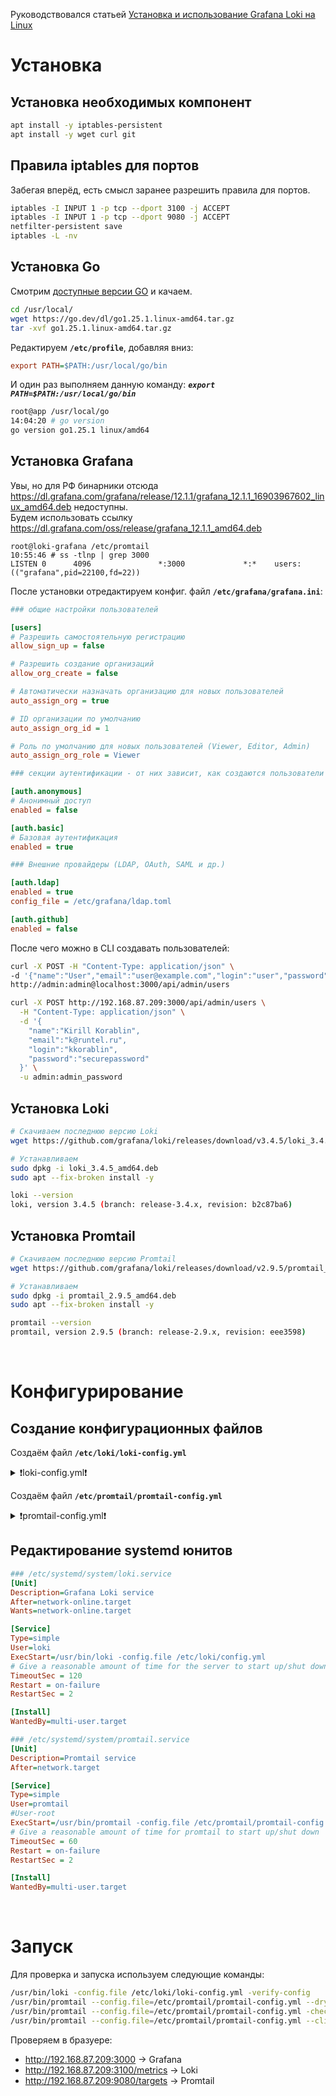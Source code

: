Руководствовался статьей [Установка и использование Grafana Loki на Linux](https://www.dmosk.ru/instruktions.php?object=grafana-loki)
<br/>


# Установка

## Установка необходимых компонент
```bash
apt install -y iptables-persistent
apt install -y wget curl git
```

## Правила iptables для портов
Забегая вперёд, есть смысл заранее разрешить правила для портов.
```bash
iptables -I INPUT 1 -p tcp --dport 3100 -j ACCEPT
iptables -I INPUT 1 -p tcp --dport 9080 -j ACCEPT
netfilter-persistent save
iptables -L -nv
```


## Установка Go
Смотрим [доступные версии GO](https://go.dev/dl/) и качаем.
```bash
cd /usr/local/
wget https://go.dev/dl/go1.25.1.linux-amd64.tar.gz
tar -xvf go1.25.1.linux-amd64.tar.gz
```
Редактируем **`/etc/profile`**, добавляя вниз:
```ini
export PATH=$PATH:/usr/local/go/bin
```
И один раз выполняем данную команду: ***`export PATH=$PATH:/usr/local/go/bin`***
```sh
root@app /usr/local/go
14:04:20 # go version
go version go1.25.1 linux/amd64
```


## Установка Grafana
Увы, но для РФ бинарники отсюда https://dl.grafana.com/grafana/release/12.1.1/grafana_12.1.1_16903967602_linux_amd64.deb недоступны.
<br/> Будем использовать ссылку https://dl.grafana.com/oss/release/grafana_12.1.1_amd64.deb

```
root@loki-grafana /etc/promtail
10:55:46 # ss -tlnp | grep 3000
LISTEN 0      4096               *:3000             *:*    users:(("grafana",pid=22100,fd=22))  
```

После установки отредактируем конфиг. файл **`/etc/grafana/grafana.ini`**:
```ini
### общие настройки пользователей

[users]
# Разрешить самостоятельную регистрацию
allow_sign_up = false

# Разрешить создание организаций
allow_org_create = false

# Автоматически назначать организацию для новых пользователей
auto_assign_org = true

# ID организации по умолчанию
auto_assign_org_id = 1

# Роль по умолчанию для новых пользователей (Viewer, Editor, Admin)
auto_assign_org_role = Viewer
```
```ini
### секции аутентификации - от них зависит, как создаются пользователи

[auth.anonymous]
# Анонимный доступ
enabled = false

[auth.basic]
# Базовая аутентификация
enabled = true
```
```ini
### Внешние провайдеры (LDAP, OAuth, SAML и др.)

[auth.ldap]
enabled = true
config_file = /etc/grafana/ldap.toml

[auth.github]
enabled = false
```


После чего можно в CLI создавать пользователей:
```bash
curl -X POST -H "Content-Type: application/json" \
-d '{"name":"User","email":"user@example.com","login":"user","password":"password"}' \
http://admin:admin@localhost:3000/api/admin/users
```
```bash
curl -X POST http://192.168.87.209:3000/api/admin/users \
  -H "Content-Type: application/json" \
  -d '{
    "name":"Kirill Korablin",
    "email":"k@runtel.ru",
    "login":"kkorablin",
    "password":"securepassword"
  }' \
  -u admin:admin_password
```


## Установка Loki
```bash
# Скачиваем последнюю версию Loki
wget https://github.com/grafana/loki/releases/download/v3.4.5/loki_3.4.5_amd64.deb

# Устанавливаем
sudo dpkg -i loki_3.4.5_amd64.deb
sudo apt --fix-broken install -y

loki --version
loki, version 3.4.5 (branch: release-3.4.x, revision: b2c87ba6)
```


## Установка Promtail
```bash
# Скачиваем последнюю версию Promtail
wget https://github.com/grafana/loki/releases/download/v2.9.5/promtail_2.9.5_amd64.deb

# Устанавливаем
sudo dpkg -i promtail_2.9.5_amd64.deb
sudo apt --fix-broken install -y

promtail --version
promtail, version 2.9.5 (branch: release-2.9.x, revision: eee3598)
```
<br/>



# Конфигурирование

## Создание конфигурационных файлов

Создаём файл **`/etc/loki/loki-config.yml`**
<details>
<summary>❗loki-config.yml❗</summary>

```yml
auth_enabled: false

server:
  http_listen_port: 3100
  grpc_listen_port: 9096

common:
  path_prefix: /tmp/loki
  storage:
    filesystem:
      chunks_directory: /tmp/loki/chunks
      rules_directory: /tmp/loki/rules
  replication_factor: 1
  ring:
    instance_addr: 127.0.0.1
    kvstore:
      store: inmemory

limits_config:
  allow_structured_metadata: false  # для отключения structured metadata

query_range:
  results_cache:
    cache:
      embedded_cache:
        enabled: true
        max_size_mb: 100

schema_config:
  configs:
    - from: 2020-10-24
      store: boltdb-shipper
      object_store: filesystem
      schema: v11
      index:
        prefix: index_
        period: 24h

ruler:
  alertmanager_url: http://localhost:9093

analytics:
  reporting_enabled: false
```
</details>  


Создаём файл **`/etc/promtail/promtail-config.yml`**
<details>
<summary>❗promtail-config.yml❗</summary>

```yml
server:
  http_listen_port: 9080
  grpc_listen_port: 0

positions:
  filename: /tmp/positions.yaml

clients:
  - url: http://localhost:3100/loki/api/v1/push
#  - url: http://192.168.87.209:3100/loki/api/vq/push
#  - url: http://192.168.87.209:3100/loki/api/v1/push

scrape_configs:
- job_name: system
  static_configs:
  - targets:
      - localhost
    labels:
      job: varlogs
      __path__: /var/log/*.log

- job_name: grafana
  static_configs:
  - targets:
      - localhost
    labels:
      job: grafana
      __path__: /var/log/grafana/*.log

- job_name: syslog
  static_configs:
  - targets:
      - localhost
    labels:
      job: syslog
      __path__: /var/log/syslog

- job_name: auth
  static_configs:
  - targets:
      - localhost
    labels:
      job: auth
      __path__: /var/log/auth.log
  pipeline_stages:
    - regex:
        expression: '^(?P<timestamp>\w{3} \d{1,2} \d{2}:\d{2}:\d{2}) (?P<hostname>\S+) (?P<daemon>\S+)(?:\[(?P<pid>\d+)\])?: (?P<message>.*)'
    - labels:
        daemon:


- job_name: runtel-logs
  static_configs:
  - targets:
      - localhost
    labels:
      job: runtel-logs
      __path__: /var/log/runtel/*.log
  pipeline_stages:
    - regex:
        expression: '^\s*(?P<timestamp>\d{2}/\d{2}/\d{2} \d{2}:\d{2}:\d{2}) \| (?P<pid>\d+) \| (?P<module>[^|]+) \| (?P<function>[^:]+):(?P<line>\d+) \| (?P<level>\w+) \| (?P<message>.*)'
    - labels:
        level:
        module:
```
</details> 


## Редактирование systemd юнитов

```ini
### /etc/systemd/system/loki.service
[Unit]
Description=Grafana Loki service
After=network-online.target
Wants=network-online.target

[Service]
Type=simple
User=loki
ExecStart=/usr/bin/loki -config.file /etc/loki/config.yml
# Give a reasonable amount of time for the server to start up/shut down
TimeoutSec = 120
Restart = on-failure
RestartSec = 2

[Install]
WantedBy=multi-user.target
```

```ini
### /etc/systemd/system/promtail.service
[Unit]
Description=Promtail service
After=network.target

[Service]
Type=simple
User=promtail
#User-root
ExecStart=/usr/bin/promtail -config.file /etc/promtail/promtail-config.yml
# Give a reasonable amount of time for promtail to start up/shut down
TimeoutSec = 60
Restart = on-failure
RestartSec = 2

[Install]
WantedBy=multi-user.target
```
<br/>



# Запуск

Для проверка и запуска используем следующие команды:
```bash 
/usr/bin/loki -config.file /etc/loki/loki-config.yml -verify-config
/usr/bin/promtail --config.file=/etc/promtail/promtail-config.yml --dry-run                # запуск Promtail
/usr/bin/promtail --config.file=/etc/promtail/promtail-config.yml -check-syntax
/usr/bin/promtail --config.file=/etc/promtail/promtail-config.yml --client.external-labels=hostname=$(hostname) -log.level=debug
```

Проверяем в бразуере:
- http://192.168.87.209:3000 -> Grafana
- http://192.168.87.209:3100/metrics -> Loki
- http://192.168.87.209:9080/targets -> Promtail
